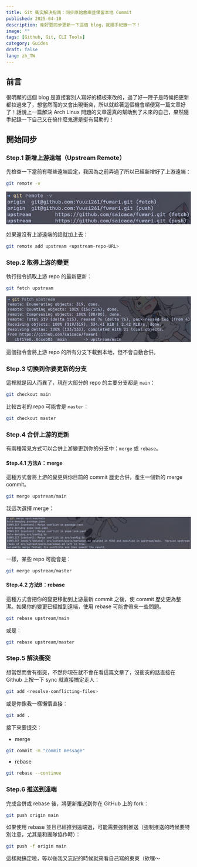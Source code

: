 ```yaml
---
title: Git 衝突解決指南：同步原始倉庫並保留本地 Commit
published: 2025-04-10
description: 剛好要同步更新一下這個 blog，就順手紀錄一下！
image: ""
tags: [Github, Git, CLI Tools]
category: Guides
draft: false
lang: zh_TW
---
```


## 前言

很明顯的這個 blog 是直接套別人寫好的模板來改的，過了好一陣子是時候把更新都拉過來了，想當然而的又會出現衝突，所以就趁著這個機會順便寫一篇文章好了！話說上一篇解決 Arch Linux 問題的文章還真的幫助到了未來的自己，果然隨手紀錄一下自己又在搞什麼鬼還是挺有幫助的！

## 開始同步

### Step.1 新增上游遠端（Upstream Remote）

先檢查一下當前有哪些遠端設定，我因為之前弄過了所以已經新增好了上游遠端：

```bash
git remote -v
```

![](1.png)

如果還沒有上游遠端的話就加上去：

```bash
git remote add upstream <upstream-repo-URL>
```

### Step.2 取得上游的變更

執行指令抓取上游 repo 的最新更新：

```bash
git fetch upstream
```

![](2.png)

這個指令會將上游 repo 的所有分支下載到本地，但不會自動合併。

### Step.3 切換到你要更新的分支

這裡就是因人而異了，現在大部分的 repo 的主要分支都是 `main`：

```bash
git checkout main
```

比較古老的 repo 可能會是 `master`：

```bash
git checkout master
```

### Step.4 合併上游的更新

有兩種常見方式可以合併上游變更到你的分支中：`merge` 或 `rebase`。

#### Step.4.1 方法A：merge

這種方式會將上游的變更與你目前的 commit 歷史合併，產生一個新的 merge commit。

```bash
git merge upstream/main
```

我這次選擇 merge：

![](3.png)

一樣，某些 repo 可能會是：

```bash
git merge upstream/master
```

#### Step.4.2 方法B：rebase

這種方式會把你的變更移動到上游最新 commit 之後，使 commit 歷史更為整潔。如果你的變更已經推到遠端，使用 rebase 可能會帶來一些問題。

```bash
git rebase upstream/main
```

或是：

```bash
git rebase upstream/master
```

### Step.5 解決衝突

想當然而會有衝突，不然你現在就不會在看這篇文章了，沒衝突的話直接在 Github 上按一下 sync 就直接搞定走人：

```bash
git add <resolve-conflicting-files>
```

或是你像我一樣懶惰直接：

```bash
git add .
```

接下來要提交：

- merge

```bash
git commit -m "commit message"
```

- rebase

```bash
git rebase --continue
```

### Step.6 推送到遠端

完成合併或 rebase 後，將更新推送到你在 GitHub 上的 fork：

```bash
git push origin main
```

如果使用 rebase 並且已經推到遠端過，可能需要強制推送（強制推送的時候要特別注意，尤其是和團隊協作時）：

```bash
git push -f origin main
```

這樣就搞定啦，等以後我又忘記的時候就來看自己寫的東東（欸嘿～
